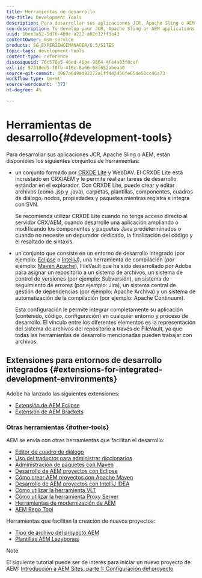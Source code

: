 ```yaml
---
title: Herramientas de desarrollo
seo-title: Development Tools
description: Para desarrollar sus aplicaciones JCR, Apache Sling o AEM, hay varios conjuntos de herramientas disponibles
seo-description: To develop your JCR, Apache Sling or AEM applications, a number of tool sets are available
uuid: 1bee3a52-5d76-4b0c-a222-a02e12ff3a43
contentOwner: msm-service
products: SG_EXPERIENCEMANAGER/6.5/SITES
topic-tags: development-tools
content-type: reference
discoiquuid: 76c570e5-46ed-46be-9864-4fe4a83f0caf
exl-id: 97310ed5-f8fb-416c-8a66-68f652abeaa0
source-git-commit: 4967a6d9ad92272a1ff442456fe65de51cc46a73
workflow-type: tm+mt
source-wordcount: '373'
ht-degree: 4%

---
```


# Herramientas de desarrollo{#development-tools}

Para desarrollar sus aplicaciones JCR, Apache Sling o AEM, están disponibles los siguientes conjuntos de herramientas:

* un conjunto formado por [CRXDE Lite](/help/sites-developing/developing-with-crxde-lite.md) y WebDAV. El CRXDE Lite está incrustado en CRX/AEM y le permite realizar tareas de desarrollo estándar en el explorador. Con CRXDE Lite, puede crear y editar archivos (como .jsp y .java), carpetas, plantillas, componentes, cuadros de diálogo, nodos, propiedades y paquetes mientras registra e integra con SVN.

   Se recomienda utilizar CRXDE Lite cuando no tenga acceso directo al servidor CRX/AEM, cuando desarrolle una aplicación ampliando o modificando los componentes y paquetes Java predeterminados o cuando no necesite un depurador dedicado, la finalización del código y el resaltado de sintaxis.

* un conjunto que consiste en un entorno de desarrollo integrado (por ejemplo: [Eclipse](/help/sites-developing/howto-projects-eclipse.md) o [IntelliJ](/help/sites-developing/ht-intellij.md)), una herramienta de compilación (por ejemplo: [Maven Apache](/help/sites-developing/ht-projects-maven.md)), FileVault que ha sido desarrollado por Adobe para asignar un repositorio a un sistema de archivos, un sistema de control de versiones (por ejemplo: Subversión), un sistema de seguimiento de errores (por ejemplo: Jira), un sistema central de gestión de dependencias (por ejemplo: Apache Archiva) y un sistema de automatización de la compilación (por ejemplo: Apache Continuum).

   Esta configuración le permite integrar completamente su aplicación (contenido, código, configuración) en cualquier entorno y proceso de desarrollo. El vínculo entre los diferentes elementos es la representación del sistema de archivos del repositorio a través de FileVault, ya que todas las herramientas de desarrollo mencionadas pueden trabajar con archivos.

## Extensiones para entornos de desarrollo integrados {#extensions-for-integrated-development-environments}

Adobe ha lanzado las siguientes extensiones:

* [Extensión de AEM Eclipse](/help/sites-developing/aem-eclipse.md)
* [Extensión de AEM Brackets](/help/sites-developing/aem-brackets.md)

### Otras herramientas {#other-tools}

AEM se envía con otras herramientas que facilitan el desarrollo:

* [Editor de cuadro de diálogo](/help/sites-developing/dialog-editor.md)
* [Uso del traductor para administrar diccionarios](/help/sites-developing/i18n-translator.md)
* [Administración de paquetes con Maven](/help/sites-developing/vlt-mavenplugin.md)
* [Desarrollo de AEM proyectos con Eclipse](/help/sites-developing/howto-projects-eclipse.md)
* [Cómo crear AEM proyectos con Apache Maven](/help/sites-developing/ht-projects-maven.md)
* [Desarrollo de AEM proyectos con IntelliJ IDEA](/help/sites-developing/ht-intellij.md)
* [Cómo utilizar la herramienta VLT](/help/sites-developing/ht-vlttool.md)
* [Cómo utilizar la herramienta Proxy Server](/help/sites-developing/ht-proxy-server.md)
* [Herramientas de modernización de AEM](/help/sites-developing/modernization-tools.md)
* [AEM Repo Tool](/help/sites-developing/aem-repo-tool.md)

Herramientas que facilitan la creación de nuevos proyectos:

* [Tipo de archivo del proyecto AEM](https://github.com/Adobe-Marketing-Cloud/aem-project-archetype)
* [Plantillas AEM Lazybones](https://github.com/Adobe-Consulting-Services/lazybones-aem-templates)

>[!NOTE]
>
>El siguiente tutorial puede ser de interés para iniciar un nuevo proyecto de AEM:
>[Introducción a AEM Sites, parte 1: Configuración del proyecto](https://helpx.adobe.com/experience-manager/kt/sites/using/getting-started-wknd-tutorial-develop/part1.html)
